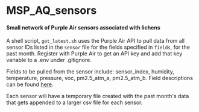 # MSP_AQ_sensors
#### Small network of Purple Air sensors associated with lichens
A shell script, `get_latest.sh` uses the Purple Air API to pull data from all sensor IDs listed in the `sensor` file for the fields specified in `fields`, for the past month. Register with Purple Air to get an API key and add that key variable to a .env under .gitignore.

Fields to be pulled from the sensor include: sensor_index, humidity, temperature, pressure, voc, pm2.5_atm_a, pm2.5_atm_b. Field descriptions can be found [here](https://community.purpleair.com/t/api-history-fields-descriptions/4652).

Each sensor will have a temporary file created with the past month's data that gets appended to a larger csv file for each sensor.

